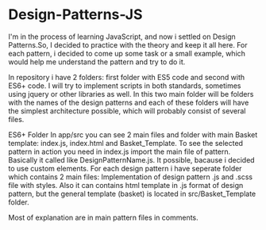 # Design-Patterns-JS

I'm in the process of learning JavaScript, and now i settled on Design Patterns.So, I decided to practice with the theory and keep it all here. For each pattern, i decided to come up some task or a small example, which would help me understand the pattern and try to do it.

In repository i have 2 folders: first folder with ES5 code and second with ES6+ code. I will try to implement scripts in both standards, sometimes using jquery or other libraries as well. In this two main folder will be folders with the names of the design patterns and each of these folders will have the simplest architecture possible, which will probably consist of several files.

ES6+ Folder
In app/src you can see 2 main files and folder with main Basket template: index.js, index.html and Basket_Template. To see the selected pattern in action you need in index.js import the main file of pattern. Basically it called like DesignPatternName.js. It possible, bacause i decided to use custom elements.
For each design pattern i have seperate folder which contains 2 main files: Implementation of design pattern .js and .scss file with styles. Also it can contains  html template in .js format of design pattern, but the general template (basket) is located in src/Basket_Template folder.

Most of explanation are in main pattern files in comments.
